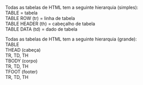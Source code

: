 Todas as tabelas de HTML tem a seguinte hierarquia (simples):<br>
TABLE = tabela<br>
    TABLE ROW (tr) = linha de tabela<br>
        TABLE HEADER (th) = cabeçalho de tabela<br>
        TABLE DATA (td) = dado de tabela<br>

Todas as tabelas de HTML tem a seguinte hierarquia (grande):<br>
    TABLE<br>
        THEAD (cabeça)<br>
            TR, TD, TH<br>
        TBODY (corpo)<br>
            TR, TD, TH<br>
        TFOOT (footer)<br>
            TR, TD, TH<br>